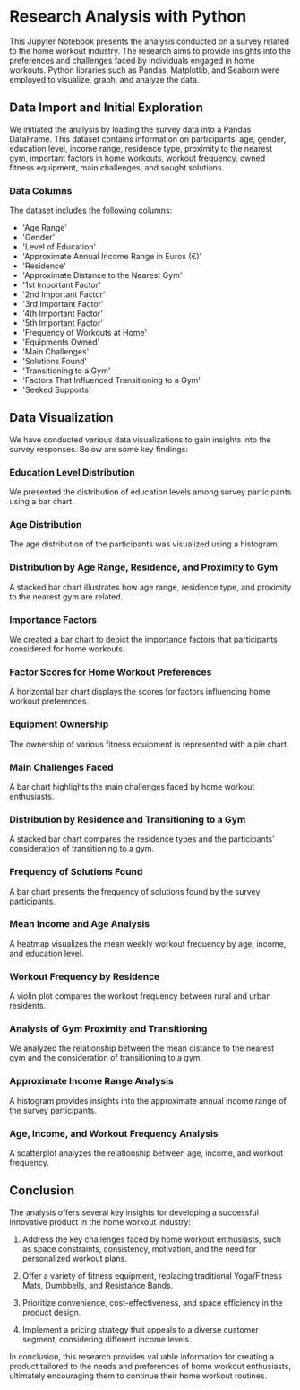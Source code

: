 # Research Analysis with Python

This Jupyter Notebook presents the analysis conducted on a survey related to the home workout industry. The research aims to provide insights into the preferences and challenges faced by individuals engaged in home workouts. Python libraries such as Pandas, Matplotlib, and Seaborn were employed to visualize, graph, and analyze the data.

## Data Import and Initial Exploration

We initiated the analysis by loading the survey data into a Pandas DataFrame. This dataset contains information on participants' age, gender, education level, income range, residence type, proximity to the nearest gym, important factors in home workouts, workout frequency, owned fitness equipment, main challenges, and sought solutions.

### Data Columns
The dataset includes the following columns:
- 'Age Range'
- 'Gender'
- 'Level of Education'
- 'Approximate Annual Income Range in Euros (€)'
- 'Residence'
- 'Approximate Distance to the Nearest Gym'
- '1st Important Factor'
- '2nd Important Factor'
- '3rd Important Factor'
- '4th Important Factor'
- '5th Important Factor'
- 'Frequency of Workouts at Home'
- 'Equipments Owned'
- 'Main Challenges'
- 'Solutions Found'
- 'Transitioning to a Gym'
- 'Factors That Influenced Transitioning to a Gym'
- 'Seeked Supports'

## Data Visualization

We have conducted various data visualizations to gain insights into the survey responses. Below are some key findings:

### Education Level Distribution
We presented the distribution of education levels among survey participants using a bar chart.

### Age Distribution
The age distribution of the participants was visualized using a histogram.

### Distribution by Age Range, Residence, and Proximity to Gym
A stacked bar chart illustrates how age range, residence type, and proximity to the nearest gym are related.

### Importance Factors
We created a bar chart to depict the importance factors that participants considered for home workouts.

### Factor Scores for Home Workout Preferences
A horizontal bar chart displays the scores for factors influencing home workout preferences.

### Equipment Ownership
The ownership of various fitness equipment is represented with a pie chart.

### Main Challenges Faced
A bar chart highlights the main challenges faced by home workout enthusiasts.

### Distribution by Residence and Transitioning to a Gym
A stacked bar chart compares the residence types and the participants' consideration of transitioning to a gym.

### Frequency of Solutions Found
A bar chart presents the frequency of solutions found by the survey participants.

### Mean Income and Age Analysis
A heatmap visualizes the mean weekly workout frequency by age, income, and education level.

### Workout Frequency by Residence
A violin plot compares the workout frequency between rural and urban residents.

### Analysis of Gym Proximity and Transitioning
We analyzed the relationship between the mean distance to the nearest gym and the consideration of transitioning to a gym.

### Approximate Income Range Analysis
A histogram provides insights into the approximate annual income range of the survey participants.

### Age, Income, and Workout Frequency Analysis
A scatterplot analyzes the relationship between age, income, and workout frequency.

## Conclusion

The analysis offers several key insights for developing a successful innovative product in the home workout industry:

1. Address the key challenges faced by home workout enthusiasts, such as space constraints, consistency, motivation, and the need for personalized workout plans.

2. Offer a variety of fitness equipment, replacing traditional Yoga/Fitness Mats, Dumbbells, and Resistance Bands.

3. Prioritize convenience, cost-effectiveness, and space efficiency in the product design.

4. Implement a pricing strategy that appeals to a diverse customer segment, considering different income levels.

In conclusion, this research provides valuable information for creating a product tailored to the needs and preferences of home workout enthusiasts, ultimately encouraging them to continue their home workout routines.

